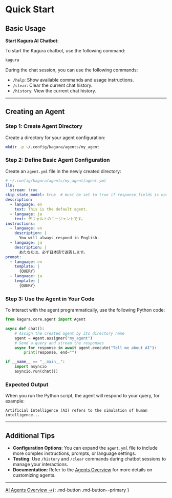 # Quick Start

## Basic Usage

**Start Kagura AI Chatbot**:

To start the Kagura chatbot, use the following command:

```bash
kagura
```

During the chat session, you can use the following commands:

- `/help`: Show available commands and usage instructions.
- `/clear`: Clear the current chat history.
- `/history`: View the current chat history.

---

## Creating an Agent

### Step 1: Create Agent Directory

Create a directory for your agent configuration:
```bash
mkdir -p ~/.config/kagura/agents/my_agent
```

### Step 2: Define Basic Agent Configuration

Create an `agent.yml` file in the newly created directory:
```yaml
# ~/.config/kagura/agents/my_agent/agent.yml
llm:
  stream: true
skip_state_model: true  # must be set to true if response_fields is not defined or there is no state_model.yml
description:
  - language: en
    text: This is the default agent.
  - language: ja
    text: デフォルトのエージェントです。
instructions:
  - language: en
    description: |
      You will always respond in English.
  - language: ja
    description: |
      あたなたは、必ず日本語で返答します。
prompt:
  - language: en
    template: |
      {QUERY}
  - language: ja
    template: |
      {QUERY}
```

### Step 3: Use the Agent in Your Code

To interact with the agent programmatically, use the following Python code:

```python
from kagura.core.agent import Agent

async def chat():
    # Assign the created agent by its directory name
    agent = Agent.assigner("my_agent")
    # Send a query and stream the responses
    async for response in await agent.execute("Tell me about AI"):
        print(response, end="")

if __name__ == "__main__":
    import asyncio
    asyncio.run(chat())
```

### Expected Output

When you run the Python script, the agent will respond to your query, for example:
```plaintext
Artificial Intelligence (AI) refers to the simulation of human intelligence...
```

---

## Additional Tips

- **Configuration Options**: You can expand the `agent.yml` file to include more complex instructions, prompts, or language settings.
- **Testing**: Use `/history` and `/clear` commands during chatbot sessions to manage your interactions.
- **Documentation**: Refer to the [Agents Overview](agents/overview.md) for more details on customizing agents.

---

[AI Agents Overview →](agents/overview.md){: .md-button .md-button--primary }
